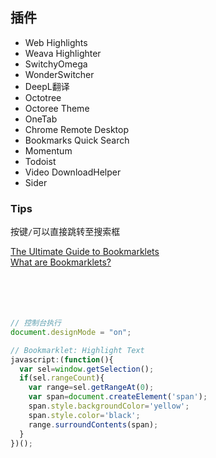 ## 插件
- Web Highlights
- Weava Highlighter
- SwitchyOmega
- WonderSwitcher
- DeepL翻译
- Octotree
- Octoree Theme
- OneTab
- Chrome Remote Desktop
- Bookmarks Quick Search
- Momentum
- Todoist
- Video DownloadHelper
- Sider


### Tips
按键`/`可以直接跳转至搜索框


[The Ultimate Guide to Bookmarklets](https://www.bookmarkllama.com/blog/bookmarklets)  
[What are Bookmarklets?](https://www.freecodecamp.org/news/what-are-bookmarklets/)  
[]()  
[]()  
[]()  
[]()  
[]()  


```javascript
// 控制台执行
document.designMode = "on";

// Bookmarklet: Highlight Text
javascript:(function(){
  var sel=window.getSelection();
  if(sel.rangeCount){
    var range=sel.getRangeAt(0);
    var span=document.createElement('span');
    span.style.backgroundColor='yellow';
    span.style.color='black';
    range.surroundContents(span);
  }
})();


```